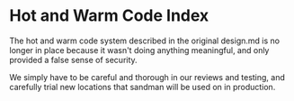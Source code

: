 # Hot and Warm Code Index

The hot and warm code system described in the original design.md is no longer
in place because it wasn't doing anything meaningful, and only provided a false
sense of security.

We simply have to be careful and thorough in our reviews and testing, and
carefully trial new locations that sandman will be used on in production.
